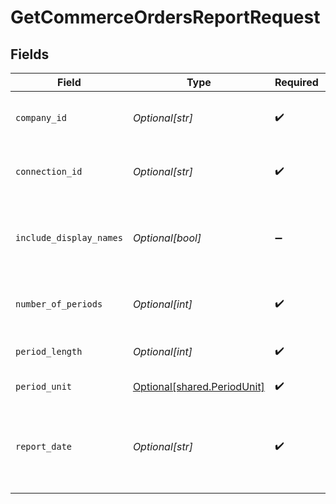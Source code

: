 # GetCommerceOrdersReportRequest


## Fields

| Field                                                                                                                                        | Type                                                                                                                                         | Required                                                                                                                                     | Description                                                                                                                                  | Example                                                                                                                                      |
| -------------------------------------------------------------------------------------------------------------------------------------------- | -------------------------------------------------------------------------------------------------------------------------------------------- | -------------------------------------------------------------------------------------------------------------------------------------------- | -------------------------------------------------------------------------------------------------------------------------------------------- | -------------------------------------------------------------------------------------------------------------------------------------------- |
| `company_id`                                                                                                                                 | *Optional[str]*                                                                                                                              | :heavy_check_mark:                                                                                                                           | Unique identifier for a company.                                                                                                             | 8a210b68-6988-11ed-a1eb-0242ac120002                                                                                                         |
| `connection_id`                                                                                                                              | *Optional[str]*                                                                                                                              | :heavy_check_mark:                                                                                                                           | Unique identifier for a connection.                                                                                                          | 2e9d2c44-f675-40ba-8049-353bfcb5e171                                                                                                         |
| `include_display_names`                                                                                                                      | *Optional[bool]*                                                                                                                             | :heavy_minus_sign:                                                                                                                           | Shows the dimensionDisplayName and itemDisplayName in measures to make the report data human-readable.                                       |                                                                                                                                              |
| `number_of_periods`                                                                                                                          | *Optional[int]*                                                                                                                              | :heavy_check_mark:                                                                                                                           | The number of periods to return. There will be no pagination as a query parameter.                                                           |                                                                                                                                              |
| `period_length`                                                                                                                              | *Optional[int]*                                                                                                                              | :heavy_check_mark:                                                                                                                           | The number of months per period. E.g. 2 = 2 months per period.                                                                               |                                                                                                                                              |
| `period_unit`                                                                                                                                | [Optional[shared.PeriodUnit]](undefined/models/shared/periodunit.md)                                                                         | :heavy_check_mark:                                                                                                                           | The period unit of time returned.                                                                                                            |                                                                                                                                              |
| `report_date`                                                                                                                                | *Optional[str]*                                                                                                                              | :heavy_check_mark:                                                                                                                           | The date in which the report is created up to. Users must specify a specific date, however the response will be provided for the full month. | 29-09-2020                                                                                                                                   |